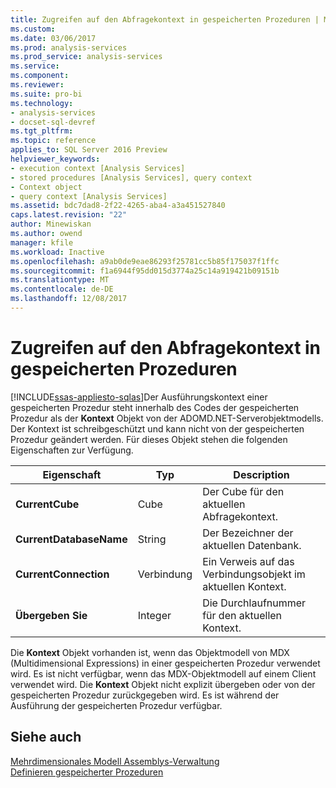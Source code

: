 ```yaml
---
title: Zugreifen auf den Abfragekontext in gespeicherten Prozeduren | Microsoft Docs
ms.custom: 
ms.date: 03/06/2017
ms.prod: analysis-services
ms.prod_service: analysis-services
ms.service: 
ms.component: 
ms.reviewer: 
ms.suite: pro-bi
ms.technology:
- analysis-services
- docset-sql-devref
ms.tgt_pltfrm: 
ms.topic: reference
applies_to: SQL Server 2016 Preview
helpviewer_keywords:
- execution context [Analysis Services]
- stored procedures [Analysis Services], query context
- Context object
- query context [Analysis Services]
ms.assetid: bdc7dad8-2f22-4265-aba4-a3a451527840
caps.latest.revision: "22"
author: Minewiskan
ms.author: owend
manager: kfile
ms.workload: Inactive
ms.openlocfilehash: a9ab0de9eae86293f25781cc5b85f175037f1ffc
ms.sourcegitcommit: f1a6944f95dd015d3774a25c14a919421b09151b
ms.translationtype: MT
ms.contentlocale: de-DE
ms.lasthandoff: 12/08/2017
---
```

# <a name="accessing-query-context-in-stored-procedures"></a>Zugreifen auf den Abfragekontext in gespeicherten Prozeduren
[!INCLUDE[ssas-appliesto-sqlas](../../includes/ssas-appliesto-sqlas.md)]Der Ausführungskontext einer gespeicherten Prozedur steht innerhalb des Codes der gespeicherten Prozedur als der **Kontext** Objekt von der ADOMD.NET-Serverobjektmodells. Der Kontext ist schreibgeschützt und kann nicht von der gespeicherten Prozedur geändert werden. Für dieses Objekt stehen die folgenden Eigenschaften zur Verfügung.  
  
|Eigenschaft|Typ|Description|  
|--------------|----------|-----------------|  
|**CurrentCube**|Cube|Der Cube für den aktuellen Abfragekontext.|  
|**CurrentDatabaseName**|String|Der Bezeichner der aktuellen Datenbank.|  
|**CurrentConnection**|Verbindung|Ein Verweis auf das Verbindungsobjekt im aktuellen Kontext.|  
|**Übergeben Sie**|Integer|Die Durchlaufnummer für den aktuellen Kontext.|  
  
 Die **Kontext** Objekt vorhanden ist, wenn das Objektmodell von MDX (Multidimensional Expressions) in einer gespeicherten Prozedur verwendet wird. Es ist nicht verfügbar, wenn das MDX-Objektmodell auf einem Client verwendet wird. Die **Kontext** Objekt nicht explizit übergeben oder von der gespeicherten Prozedur zurückgegeben wird. Es ist während der Ausführung der gespeicherten Prozedur verfügbar.  
  
## <a name="see-also"></a>Siehe auch  
 [Mehrdimensionales Modell Assemblys-Verwaltung](../../analysis-services/multidimensional-models/multidimensional-model-assemblies-management.md)   
 [Definieren gespeicherter Prozeduren](../../analysis-services/multidimensional-models-extending-olap-stored-procedures/defining-stored-procedures.md)  
  
  
